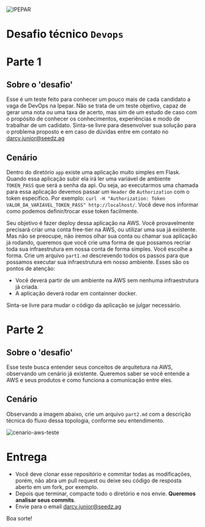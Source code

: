 ![IPEPAR](https://seedz-emrk.s3.amazonaws.com/bem_vindos/images/topo.jpg)

Desafio técnico `Devops`
========================

# Parte 1

## Sobre o 'desafio'

Esse é um teste feito para conhecer um  pouco mais de cada candidato a vaga de DevOps na Ipepar. Não se trata de um teste objetivo, capaz de gerar uma nota ou uma taxa de acerto, mas sim de um estudo de caso com o propósito de conhecer os conhecimentos, experiências e modo de trabalhar de um cadidato. Sinta-se livre para desenvolver sua solução para o problema proposto e em caso de dúvidas entre em contato no darcy.junior@seedz.ag


## Cenário

Dentro do diretório `app` existe uma aplicação muito simples em Flask. Quando essa aplicação  subir ela irá ler uma variável de ambiente `TOKEN_PASS` que será a senha da api. Ou seja, ao executarmos uma chamada para essa aplicação devemos passar um `Header` de  `Authorization` com o token específico. Por exemplo: `curl -H "Authorization: Token VALOR_DA_VARIAVEL_TOKEN_PASS" http://localhost/`. Você deve nos informar como podemos definir/trocar esse token facilmente.

Seu objetivo é fazer deploy dessa aplicação na AWS. Você provavelmente precisará criar uma conta free-tier na AWS, ou utilizar uma sua já existente. Mas não se preocupe, não iremos olhar sua conta ou chamar sua aplicação já rodando, queremos que você crie uma forma de que possamos recriar toda sua infraestrutura em nossa conta de forma simples. Você escolhe a forma. Crie um arquivo `part1.md` descrevendo todos os passos para que possamos executar sua infraestrutura em nosso ambiente. Esses são os pontos de atenção:

* Você deverá partir de um ambiente na AWS sem nenhuma infraestrutura já criada.
* A aplicação deverá rodar em containner docker.

Sinta-se livre para mudar o código da aplicação se julgar necessário.

# Parte 2

## Sobre o 'desafio'

Esse teste busca entender seus conceitos de arquitetura na AWS, observando um cenário já existente. Queremos saber se você entende a AWS e seus produtos e como funciona a comunicação entre eles.

## Cenário

Observando a imagem abaixo, crie um arquivo `part2.md` com a descrição técnica do fluxo dessa topologia, conforme seu entendimento.

![cenario-aws-teste](https://user-images.githubusercontent.com/29125605/29424258-5d7d5c2a-8355-11e7-9701-2fb26621b6b0.png)

# Entrega

* Você deve clonar esse repositório e commitar todas as modificações, porém, não abra um pull request ou deixe seu código de resposta aberto em um fork, por exemplo.
* Depois que terminar, compacte todo o diretório e nos envie. **Queremos analisar seus commits**.
* Envie para o email darcy.junior@seedz.ag


Boa sorte!